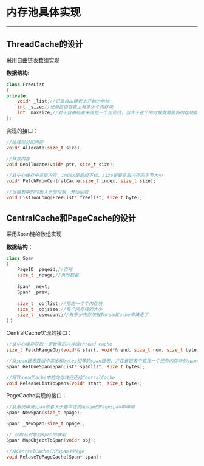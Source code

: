 # 内存池具体实现

----

## ThreadCache的设计

采用自由链表数组实现

**数据结构:**

``` C++
class FreeList
{
private:
    void* _list;//记录自由链表上开始的地址
    int _size;//记录自由链表上有多少个内存块
    int _maxsize;//对于自由链表来说是一个水位线，当大于这个的时候就需要将内存块都归还给CentralCache
};
```

实现的接口：

``` c++
//给线程分配内存
void* Allocate(size_t size);

//释放内存
void Deallocate(void* ptr, size_t size);

//从中心缓存中拿取内存，index是数组下标，size是要拿取内存的字节大小
void* FetchFromCentralCache(size_t index, size_t size);

//当链表中的对象太多的时候，开始回收
void ListTooLong(FreeList* freelist, size_t byte);
```



## CentralCache和PageCache的设计

采用Span链的数组实现

**数据结构：**

``` C++
class Span
{
    PageID _pageid;//页号
    size_t _npage;//页的数量
    
    Span* _next;
    Span* _prev;
    
    size_t _objlist;//指向一个个内存块
    size_t _objsize;//每个内存块的大小
    size_t _usecount;//有多少内存块被ThreadCache申请走了
}；
```



CentralCache实现的接口：

``` C++
//从中心缓存获取一定数量的内存给thread cache
size_t FetchRangeObj(void*& start, void*& end, size_t num, size_t byte);

//从span链表数组中拿出和bytes相等的span链表，并在该链表中查找一个还有内存块的span
Span* GetOneSpan(SpanList* spanlist, size_t bytes);

//将ThreadCache中的内存块归还给CentralCache
void ReleaseListToSpans(void* start, size_t byte);
```



PageCache实现的接口：

``` C++
//从系统申请span或者大于要申请的npage的Pagespan中申请
Span* NewSpan(size_t npage);

Span* _NewSpan(size_t npage);

// 获取从对象到span的映射
Span* MapObjectToSpan(void* obj);

//从CentralCache归还span到Page
void RelaseToPageCache(Span* span);
```


